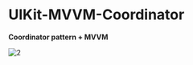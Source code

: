 # UIKit-MVVM-Coordinator

**Coordinator pattern + MVVM**

![2](https://user-images.githubusercontent.com/108665381/223419826-2e2c97a0-e952-4b0b-b4d0-3610fd9ed1d0.png)

